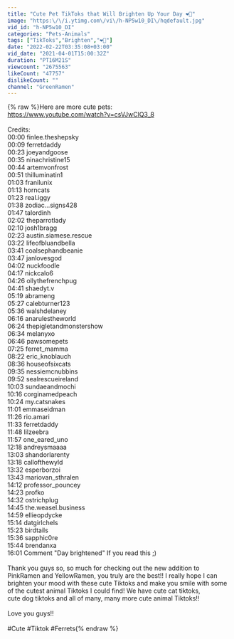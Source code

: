 ```yaml
---
title: "Cute Pet TikToks that Will Brighten Up Your Day ❤️️🥰"
image: "https:\/\/i.ytimg.com\/vi\/h-NP5w10_DI\/hqdefault.jpg"
vid_id: "h-NP5w10_DI"
categories: "Pets-Animals"
tags: ["TikToks","Brighten","❤️️🥰"]
date: "2022-02-22T03:35:08+03:00"
vid_date: "2021-04-01T15:00:32Z"
duration: "PT16M21S"
viewcount: "2675563"
likeCount: "47757"
dislikeCount: ""
channel: "GreenRamen"
---
```

{% raw %}Here are more cute pets:<br /><a rel="nofollow" target="blank" href="https://www.youtube.com/watch?v=csVJwClQ3_8">https://www.youtube.com/watch?v=csVJwClQ3_8</a><br /><br />Credits:<br />00:00  finlee.theshepsky<br />00:09  ferretdaddy<br />00:23  joeyandgoose<br />00:35  ninachristine15<br />00:44  artemvonfrost<br />00:51  thilluminatin1<br />01:03  franilunix<br />01:13  horncats<br />01:23  real.iggy<br />01:38  zodiac...signs428<br />01:47  talordinh<br />02:02  theparrotlady<br />02:10  josh1bragg<br />02:23  austin.siamese.rescue<br />03:22  lifeofbluandbella<br />03:41  coalsephandbeanie<br />03:47  janlovesgod<br />04:02  nuckfoodle<br />04:17  nickcalo6<br />04:26  ollythefrenchpug<br />04:41  shaedyt.v<br />05:19  abrameng<br />05:27  calebturner123<br />05:36  walshdelaney<br />06:16  anarulestheworld<br />06:24  thepigletandmonstershow<br />06:34  melanyxo<br />06:46  pawsomepets<br />07:25  ferret_mamma<br />08:22  eric_knoblauch<br />08:36  houseofsixcats<br />09:35  nessiemcnubbins<br />09:52  sealrescueireland<br />10:03  sundaeandmochi<br />10:16  corginamedpeach<br />10:24  my.catsnakes<br />11:01  emmaseidman<br />11:26  rio.amari<br />11:33  ferretdaddy<br />11:48  lilzeebra<br />11:57  one_eared_uno<br />12:18  andreysmaaaa<br />13:03  shandorlarenty<br />13:18  callofthewyld<br />13:32  esperborzoi<br />13:43  mariovan_sthralen<br />14:12  professor_pouncey<br />14:23  profko<br />14:32  ostrichplug<br />14:45  the.weasel.business<br />14:59  ellieopdycke<br />15:14  datgirlchels<br />15:23  birdtails<br />15:36  sapphic0re<br />15:44  brendanxa<br />16:01  Comment &quot;Day brightened&quot; If you read this ;)<br /><br />Thank you guys so, so much for checking out the new addition to <br />PinkRamen and YellowRamen, you truly are the best!! I really hope I can <br />brighten your mood with these cute Tiktoks and make you smile with some <br />of the cutest animal Tiktoks I could find! We have cute cat tiktoks, <br />cute dog tiktoks and all of many, many more cute animal Tiktoks!!<br /><br />Love you guys!!<br /><br />#Cute #Tiktok #Ferrets{% endraw %}
